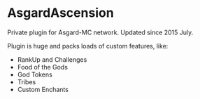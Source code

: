 # AsgardAscension
Private plugin for Asgard-MC network. Updated since 2015 July.

Plugin is huge and packs loads of custom features, like:

* RankUp and Challenges
* Food of the Gods
* God Tokens
* Tribes
* Custom Enchants
